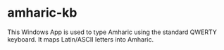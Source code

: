 # amharic-kb
This Windows App is used to type Amharic using the standard QWERTY keyboard. It maps Latin/ASCII letters into Amharic. 
